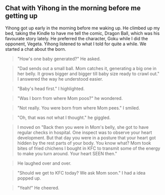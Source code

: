 ## Chat with Yihong in the morning before me getting up
Yihong got up early in the morning before me waking up. He climbed up my bed, taking the Kindle to have me tell the comic, Dragon Ball, which was his favourate story lately. He preferred the character, Goku while I did the opponent, Vegeta. Yihong listened to what I told for quite a while. We started a chat about the born. 

> "How's one baby generated?" He asked.

> "Dad sends out a small ball. Mom catches it, generating a big one in her belly. It grows bigger and bigger till baby size ready to crawl out." I answered the way he understood easier. 

> "Baby's head first." I highlighted.

> "Was I born from where Mom poos?" he wondered.

> "Not really. You were born from where Mom pees." I smiled.

> "Oh, that was not what I thought." he giggled.

> I moved on "Back then you were in Mom's belly, she got to have regular checks in hospital. One inspect was to observe your heart development. But that day you were in a posture that your heart got hidden by the rest parts of your body. You know what? Mom took bites of fried chichens I bought in KFC to transmit some of the energy to make you turn around. Your heart SEEN then."

> He laughed over and over.

> "Should we get to KFC today? We ask Mom soon." I had a idea popped up.

> "Yeah!" He cheered.

